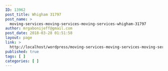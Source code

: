 ```yaml
---
ID: 13962
post_title: Whigham 31797
post_name: >
  moving-services-moving-services-moving-services-whigham-31797
author: mrgabonijeff@gmail.com
post_date: 2018-03-28 01:51:58
layout: page
link: >
  http://localhost/wordpress/moving-services-moving-services-moving-services-whigham-31797/
published: true
tags: [ ]
categories: [ ]
---
```

